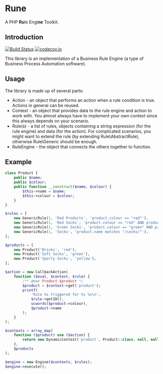 Rune
====

A PHP <b>Ru</b>le Engi<b>ne</b> Toolkit.

Introduction
------------

[![Build Status](https://travis-ci.com/uuf6429/rune.svg?token=x4iDoZNEE7xwqHqGpu82&branch=master)](https://travis-ci.com/uuf6429/rune)
[![codecov.io](https://codecov.io/github/uuf6429/rune/coverage.svg?token=Bu2nK2Kq77&branch=master)](https://codecov.io/github/uuf6429/rune?branch=master)

This library is an implementation of a Business Rule Engine (a type of Business Process Automation software).

Usage
-----

The library is made up of several parts:

- Action - an object that performs an action when a rule condition is true. Actions in general can be reused.
- Context - an object that provides data to the rule engine and action to work with.
  You almost always have to implement your own context since this always depends on your scenario.
- Rule(s) - a list of rules, objects containing a string expression (for the rule engine) and data (for the action).
  For complicated scenarios, you might want to extend the rule (by extending Rule\AbstractRule), otherwise Rule\Generic should be enough.
- RuleEngine - the object that connects the others together to function.

Example
-------

```php
class Product {
	public $name;
	public $colour;
	public function __construct($name, $colour) {
		$this->name = $name;
		$this->colour = $colour;
	}
}

$rules = [
	new GenericRule(1, 'Red Products', 'product.colour == "red"'),
	new GenericRule(1, 'Red Socks', 'product.colour == "red" AND product.name matches "/socks/"'),
	new GenericRule(1, 'Green Socks', 'product.colour == "green" AND product.name matches "/socks/"'),
	new GenericRule(1, 'Socks', 'product.name matches "/socks/"'),
];

$products = [
	new Product('Bricks', 'red'),
	new Product('Soft Socks', 'green'),
	new Product('Sporty Socks', 'yellow'),
];

$action = new CallbackAction(
	function ($eval, $context, $rule) {
		/** @var Product $product */
		$product = $context->get('product');
		printf(
			'Rule %s triggered for %s %s\n',
			$rule->getID(),
			ucwords($product->colour),
			$product->name
		);
	}
);

$contexts = array_map(
	function ($product) use ($action) {
		return new DynamicContext('product', Product::class, null, null, $product);
	},
	$products
);

$engine = new Engine($contexts, $rules);
$engine->execute();
```
